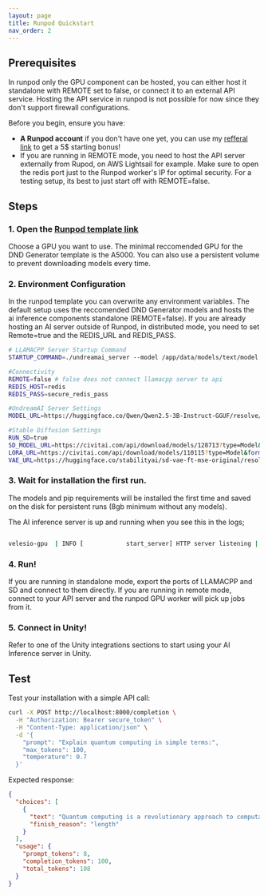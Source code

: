```yaml
---
layout: page
title: Runpod Quickstart
nav_order: 2
---
```


## Prerequisites

In runpod only the GPU component can be hosted, you can either host it standalone with REMOTE set to false, or connect it to an external API service. Hosting the API service in runpod is not possible for now since they don't support firewall configurations.

Before you begin, ensure you have:

- **A Runpod account** if you don't have one yet, you can use my [refferal link](https://runpod.io?ref=muhg2w55) to get a 5$ starting bonus!
- If you are running in REMOTE mode, you need to host the API server externally from Rupod, on AWS Lightsail for example. Make sure to open the redis port just to the Runpod worker's IP for optimal security. For a testing setup, its best to just start off with REMOTE=false.


## Steps

### 1. Open the [Runpod template link](https://console.runpod.io/deploy?template=3rsr5dzv50&ref=muhg2w55)

Choose a GPU you want to use. The minimal reccomended GPU for the DND Generator template is the A5000. You can also use a persistent volume to prevent downloading models every time.

### 2. Environment Configuration

In the runpod template you can overwrite any environment variables. The default setup uses the reccomended DND Generator models and hosts the ai inference components standalone (REMOTE=false). If you are already hosting an AI server outside of Runpod, in distributed mode, you need to set Remote=true and the REDIS_URL and REDIS_PASS.

```bash
# LLAMACPP Server Startup Command
STARTUP_COMMAND=./undreamai_server --model /app/data/models/text/model.gguf --host 0.0.0.0 --port 1337 --gpu-layers 37 --template chatml

#Connectivity
REMOTE=false # false does not connect llamacpp server to api
REDIS_HOST=redis
REDIS_PASS=secure_redis_pass

#UndreamAI Server Settings
MODEL_URL=https://huggingface.co/Qwen/Qwen2.5-3B-Instruct-GGUF/resolve/main/qwen2.5-3b-instruct-q8_0.gguf

#Stable Diffusion Settings
RUN_SD=true
SD_MODEL_URL=https://civitai.com/api/download/models/128713?type=Model&format=SafeTensor&size=pruned&fp=fp16
LORA_URL=https://civitai.com/api/download/models/110115?type=Model&format=SafeTensor
VAE_URL=https://huggingface.co/stabilityai/sd-vae-ft-mse-original/resolve/main/vae-ft-mse-840000-ema-pruned.safetensors
```

### 3. Wait for installation the first run.

The models and pip requirements will be installed the first time and saved on the disk for persistent runs (8gb minimum without any models).

The AI inference server is up and running when you see this in the logs;
```bash

velesio-gpu  | INFO [            start_server] HTTP server listening | tid="135629304680448" timestamp=1760540334 n_threads_http="11" port="1337" hostname="0.0.0.0"

```

### 4. Run!

If you are running in standalone mode, export the ports of LLAMACPP and SD and connect to them directly. If you are running in remote mode, connect to your API server and the runpod GPU worker will pick up jobs from it.

### 5. Connect in Unity!

Refer to one of the Unity integrations sections to start using your AI Inference server in Unity.

## Test

Test your installation with a simple API call:

```bash
curl -X POST http://localhost:8000/completion \
  -H "Authorization: Bearer secure_token" \
  -H "Content-Type: application/json" \
  -d '{
    "prompt": "Explain quantum computing in simple terms:",
    "max_tokens": 100,
    "temperature": 0.7
  }'
```

Expected response:
```json
{
  "choices": [
    {
      "text": "Quantum computing is a revolutionary approach to computation...",
      "finish_reason": "length"
    }
  ],
  "usage": {
    "prompt_tokens": 8,
    "completion_tokens": 100,
    "total_tokens": 108
  }
}
```